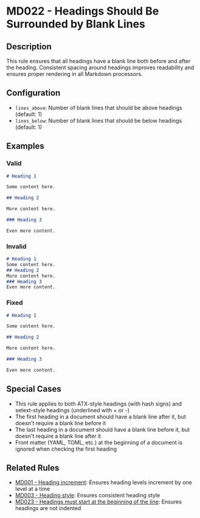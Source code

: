 # MD022 - Headings Should Be Surrounded by Blank Lines

## Description

This rule ensures that all headings have a blank line both before and after the heading.
Consistent spacing around headings improves readability and ensures proper rendering in all Markdown processors.

## Configuration

- `lines_above`: Number of blank lines that should be above headings (default: 1)
- `lines_below`: Number of blank lines that should be below headings (default: 1)

<!-- rumdl-disable MD022 -->
## Examples

### Valid

```markdown
# Heading 1

Some content here.

## Heading 2

More content here.

### Heading 3

Even more content.
```

### Invalid

```markdown
# Heading 1
Some content here.
## Heading 2
More content here.
### Heading 3
Even more content.
```

### Fixed

```markdown
# Heading 1

Some content here.

## Heading 2

More content here.

### Heading 3

Even more content.
```

<!-- rumdl-enable MD022 -->

## Special Cases

- This rule applies to both ATX-style headings (with hash signs) and setext-style headings (underlined with = or -)
- The first heading in a document should have a blank line after it, but doesn't require a blank line before it
- The last heading in a document should have a blank line before it, but doesn't require a blank line after it
- Front matter (YAML, TOML, etc.) at the beginning of a document is ignored when checking the first heading

## Related Rules

- [MD001 - Heading increment](md001.md): Ensures heading levels increment by one level at a time
- [MD003 - Heading style](md003.md): Ensures consistent heading style
- [MD023 - Headings must start at the beginning of the line](md023.md): Ensures headings are not indented
